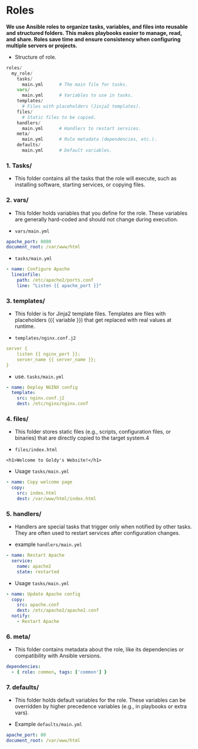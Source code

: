# Roles

**We use Ansible roles to organize tasks, variables, and files into reusable and structured folders. This makes playbooks easier to manage, read, and share. Roles save time and ensure consistency when configuring multiple servers or projects.**

- Structure of role.

```python
roles/
  my_role/
    tasks/
      main.yml      # The main file for tasks.
    vars/
      main.yml      # Variables to use in tasks.
    templates/
      # Files with placeholders (Jinja2 templates).
    files/
      # Static files to be copied.
    handlers/
      main.yml      # Handlers to restart services.
    meta/
      main.yml      # Role metadata (dependencies, etc.).
    defaults/
      main.yml      # Default variables.
```

### 1. Tasks/

- This folder contains all the tasks that the role will execute, such as installing software, starting services, or copying files.

### 2. vars/

- This folder holds variables that you define for the role. These variables are generally hard-coded and should not change during execution.

- `vars/main.yml`

```yaml
apache_port: 8080
document_root: /var/www/html
```

- `tasks/main.yml`

```yml
- name: Configure Apache
  lineinfile:
    path: /etc/apache2/ports.conf
    line: "Listen {{ apache_port }}"
```

### 3. templates/

- This folder is for Jinja2 template files. Templates are files with placeholders ({{ variable }}) that get replaced with real values at runtime.

- `templates/nginx.conf.j2`

```yml
server {
    listen {{ nginx_port }};
    server_name {{ server_name }};
}
```

- use. `tasks/main.yml`

```yml
- name: Deploy NGINX config
  template:
    src: nginx.conf.j2
    dest: /etc/nginx/nginx.conf
```

### 4. files/

- This folder stores static files (e.g., scripts, configuration files, or binaries) that are directly copied to the target system.4

- `files/index.html`

```hmtl
<h1>Welcome to Goldy's Website!</h1>
```

- Usage `tasks/main.yml`

```yml
- name: Copy welcome page
  copy:
    src: index.html
    dest: /var/www/html/index.html
```

### 5. handlers/

- Handlers are special tasks that trigger only when notified by other tasks. They are often used to restart services after configuration changes.

- example `handlers/main.yml`

```yml
- name: Restart Apache
  service:
    name: apache2
    state: restarted
```

- Usage `tasks/main.yml`

```yml
- name: Update Apache config
  copy:
    src: apache.conf
    dest: /etc/apache2/apache2.conf
  notify:
    - Restart Apache
```

### 6. meta/

- This folder contains metadata about the role, like its dependencies or compatibility with Ansible versions.

```yml
dependencies:
  - { role: common, tags: ['common'] }
```

### 7. defaults/

- This folder holds default variables for the role. These variables can be overridden by higher precedence variables (e.g., in playbooks or extra vars).

- Example `defaults/main.yml`

```yml
apache_port: 80
document_root: /var/www/html
```


